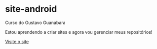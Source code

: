 # site-android
 Curso do Gustavo Guanabara

Estou aprendendo a criar sites e agora vou gerenciar meus repositórios!

<a href="https://andrebuitoni.github.io/site-android/">Visite o site</a>
